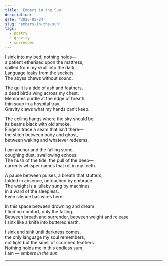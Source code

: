 ```yaml
---
title: 'Embers in the Sun'
description:
date: '2025-03-24'
slug: 'embers-in-the-sun'
tags:
  - poetry
  - gravity
  - surrender
---
```


I sink into my bed; nothing holds—  
a patient etherised upon the mattress,  
spilled from my skull into the dark.  
Language leaks from the sockets.  
The abyss chews without sound.  

The quilt is a tide of ash and feathers,  
a dead bird’s wing across my chest.  
Memories curdle at the edge of breath,  
thin soup in a hospital tray.  
Gravity claws what my hands can’t keep.  

The ceiling hangs where the sky should be,  
its beams black with old smoke.  
Fingers trace a seam that isn’t there—  
the stitch between body and ghost,  
between waking and whatever redeems.  

I am anchor and the falling stone,  
coughing dust, swallowing echoes.  
The hush of the tide, the pull of the deep—  
currents whisper names that rot in my teeth.  

A pause between pulses, a breath that stutters,  
folded in absence, untouched by embrace.  
The weight is a lullaby sung by machines  
in a ward of the sleepless.  
Even silence has wires here.  

In this space between drowning and dream  
I find no comfort, only the falling.  
Between breath and surrender, between weight and release  
I sink like a knife into buttered earth.  

I sink and sink until darkness comes,  
the only language my soul remembers,  
not light but the smell of scorched feathers.  
Nothing holds me in this endless sum.  
I am — _embers in the sun._  

---
